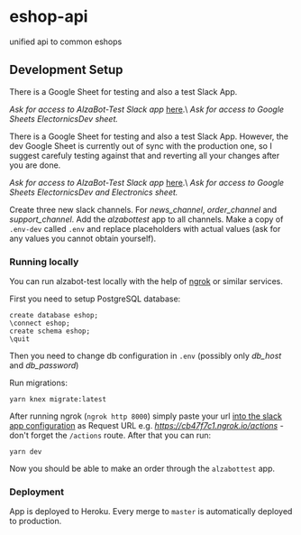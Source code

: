 # eshop-api

unified api to common eshops

## Development Setup

There is a Google Sheet for testing and also a test Slack App.

_Ask for access to AlzaBot-Test Slack app_ [here](https://api.slack.com/apps/AEV7B5Y5D/interactive-messages?).\
_Ask for access to Google Sheets ElectornicsDev sheet._

There is a Google Sheet for testing and also a test Slack App. However, the dev Google Sheet is currently out of sync with the production one, so I suggest carefuly testing against that and reverting all your changes after you are done.

_Ask for access to AlzaBot-Test Slack app_ [here](https://api.slack.com/apps/AEV7B5Y5D/interactive-messages?).\
_Ask for access to Google Sheets ElectornicsDev and Electronics sheet._

Create three new slack channels. For _news_channel_, _order_channel_ and _support_channel_. Add the _alzabottest_ app to all channels.
Make a copy of `.env-dev` called `.env` and replace placeholders with actual values (ask for any values you cannot obtain yourself).

### Running locally

You can run alzabot-test locally with the help of [ngrok](https://ngrok.com/) or similar services.

First you need to setup PostgreSQL database:

```
create database eshop;
\connect eshop;
create schema eshop;
\quit
```
Then you need to change db configuration in `.env` (possibly only _db_host_ and _db_password_)

Run migrations:
```
yarn knex migrate:latest
```
After running ngrok (`ngrok http 8000`) simply paste your url [into the slack app configuration](https://api.slack.com/apps/AEV7B5Y5D/interactive-messages?) as Request URL e.g. _https://cb47f7c1.ngrok.io/actions_ - don't forget the `/actions` route. After that you can run:

```
yarn dev
``` 

Now you should be able to make an order through the `alzabottest` app.

### Deployment

App is deployed to Heroku. Every merge to `master` is automatically deployed to production.
